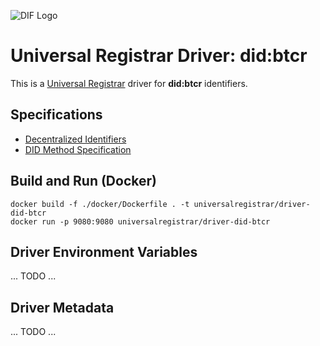 ![DIF Logo](https://raw.githubusercontent.com/decentralized-identity/universal-registrar/master/docs/logo-dif.png)

# Universal Registrar Driver: did:btcr

This is a [Universal Registrar](https://github.com/decentralized-identity/universal-registrar/) driver for **did:btcr** identifiers.

## Specifications

* [Decentralized Identifiers](https://w3c.github.io/did-core/)
* [DID Method Specification](https://w3c-ccg.github.io/didm-btcr/)

## Build and Run (Docker)

```
docker build -f ./docker/Dockerfile . -t universalregistrar/driver-did-btcr
docker run -p 9080:9080 universalregistrar/driver-did-btcr
```

## Driver Environment Variables

... TODO ...

## Driver Metadata

... TODO ...
